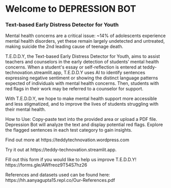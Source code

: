 <h1>Welcome to  DEPRESSION BOT</h1>
<h3>Text-based Early Distress Detector for Youth</h3>
<p>Mental health concerns are a critical issue: ~14% of adolescents experience mental health disorders, yet these remain largely undetected and untreated, making suicide the 2nd leading cause of teenage death.</p>
<p>T.E.D.D.Y, the Text-based Early Distress Detector for Youth, aims to assist teachers and counselors in the early detection of students’ mental health concerns. When a student's essay or self-reflection is entered at teddy-technovation.streamlit.app, T.E.D.D.Y uses AI to identify sentences expressing negative sentiment or showing the distinct language patterns expected of individuals with mental health concerns. Then, students with red flags in their work may be referred to a counselor for support.</p>
<p>With T.E.D.D.Y, we hope to make mental health support more accessible and less stigmatized, and to improve the lives of students struggling with their mental health.</p>
<P>How to Use:
Copy-paste text into the provided area or upload a PDF file.
Depression Bot will analyze the text and display potential red flags.
Explore the flagged sentences in each test category to gain insights.</P>
<p>Find out more at https://teddytechnovation.wordpress.com</p>
<p>Try it out at https://teddy-technovation.streamlit.app.</p>
<p>Fill out this form if you would like to help us improve T.E.D.D.Y! https://forms.gle/AWfreoz9T54S7hz26</p>
<p>References and datasets used can be found here: https://hh.aanyagupta15.repl.co/Our-References.pdf</p>
